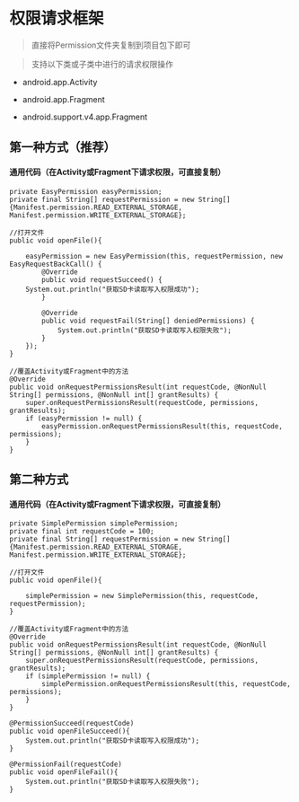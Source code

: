 # 权限请求框架

>直接将Permission文件夹复制到项目包下即可

>支持以下类或子类中进行的请求权限操作

* android.app.Activity

* android.app.Fragment

* android.support.v4.app.Fragment

## 第一种方式（推荐）

#### 通用代码（在Activity或Fragment下请求权限，可直接复制）

    private EasyPermission easyPermission;
    private final String[] requestPermission = new String[]{Manifest.permission.READ_EXTERNAL_STORAGE, Manifest.permission.WRITE_EXTERNAL_STORAGE};

    //打开文件
    public void openFile(){
		
        easyPermission = new EasyPermission(this, requestPermission, new EasyRequestBackCall() {
            @Override
            public void requestSucceed() {
		System.out.println("获取SD卡读取写入权限成功");
            }

            @Override
            public void requestFail(String[] deniedPermissions) {
                System.out.println("获取SD卡读取写入权限失败");
            }
        });
    }

	//覆盖Activity或Fragment中的方法
    @Override
    public void onRequestPermissionsResult(int requestCode, @NonNull String[] permissions, @NonNull int[] grantResults) {
        super.onRequestPermissionsResult(requestCode, permissions, grantResults);
        if (easyPermission != null) {
            easyPermission.onRequestPermissionsResult(this, requestCode, permissions);
        }
    }


## 第二种方式

#### 通用代码（在Activity或Fragment下请求权限，可直接复制）

	private SimplePermission simplePermission;
    private final int requestCode = 100;
    private final String[] requestPermission = new String[]{Manifest.permission.READ_EXTERNAL_STORAGE, Manifest.permission.WRITE_EXTERNAL_STORAGE};

    //打开文件
    public void openFile(){

        simplePermission = new SimplePermission(this, requestCode, requestPermission);
    }

	//覆盖Activity或Fragment中的方法
    @Override
    public void onRequestPermissionsResult(int requestCode, @NonNull String[] permissions, @NonNull int[] grantResults) {
        super.onRequestPermissionsResult(requestCode, permissions, grantResults);
		if (simplePermission != null) {
			simplePermission.onRequestPermissionsResult(this, requestCode, permissions);
		}
    }

    @PermissionSucceed(requestCode)
    public void openFileSucceed(){
        System.out.println("获取SD卡读取写入权限成功");
    }

    @PermissionFail(requestCode)
    public void openFileFail(){
        System.out.println("获取SD卡读取写入权限失败");
    }

